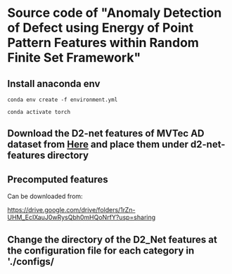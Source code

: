 # Source code of "Anomaly Detection of Defect using Energy of Point Pattern Features within Random Finite Set Framework"

## Install anaconda env
```conda env create -f environment.yml```


```conda activate torch```

## Download the D2-net features of MVTec AD dataset from [Here](https://drive.google.com/file/d/1VfY_8HXRwi8_UeTwHrpq6-2lPxrZ6JB_/view?usp=sharing) and place them under d2-net-features directory


## Precomputed features
Can be downloaded from:

https://drive.google.com/drive/folders/1rZn-UHM_EcIXauJ0wRysQbh0mHQoNrfY?usp=sharing


## Change the directory of the D2_Net features at the configuration file for each category in './configs/
